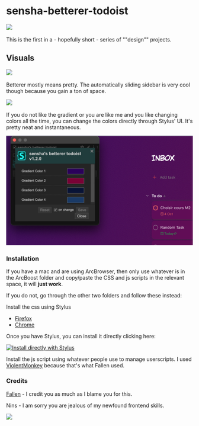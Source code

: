 # sensha-betterer-todoist

![](assets/todoist_overview.png)

This is the first in a - hopefully short - series of ""design"" projects. 

## Visuals 

![](assets/sidebartodoist.gif)

Betterer mostly means pretty. The automatically sliding sidebar is very cool though because you gain a ton of space. 

![](assets/showcasetodoist.gif)

If you do not like the gradient or you are like me and you like changing colors all the time, you can change the colors directly through Stylus' UI. It's pretty neat and instantaneous. 

![](assets/todoistGUI.png)

### Installation 

If you have a mac and are using ArcBrowser, then only use whatever is in the ArcBoost folder and copy/paste the CSS and js scripts in the relevant space, it will **just work**. 

If you do not, go through the other two folders and follow these instead: 

Install the css using Stylus

-   [Firefox](https://addons.mozilla.org/en-US/firefox/addon/styl-us/)
-   [Chrome](https://chromewebstore.google.com/detail/stylus/clngdbkpkpeebahjckkjfobafhncgmne)

Once you have Stylus, you can install it directly clicking here: 

[![Install directly with Stylus](https://img.shields.io/badge/Install%20directly%20with-Stylus-238b8b.svg)](https://raw.githubusercontent.com/senshastic/sensha-betterer-todoist/master/todoist_less.user.css)

Install the js script using whatever people use to manage userscripts. I used [ViolentMonkey](https://violentmonkey.github.io/) because that's what Fallen used. 


### Credits 

[Fallen](https://github.com/FallenStar08) - I credit you as much as I blame you for this. 

Nins - I am sorry you are jealous of my newfound frontend skills. 


![](assets/itsshiny_todoist.png)
